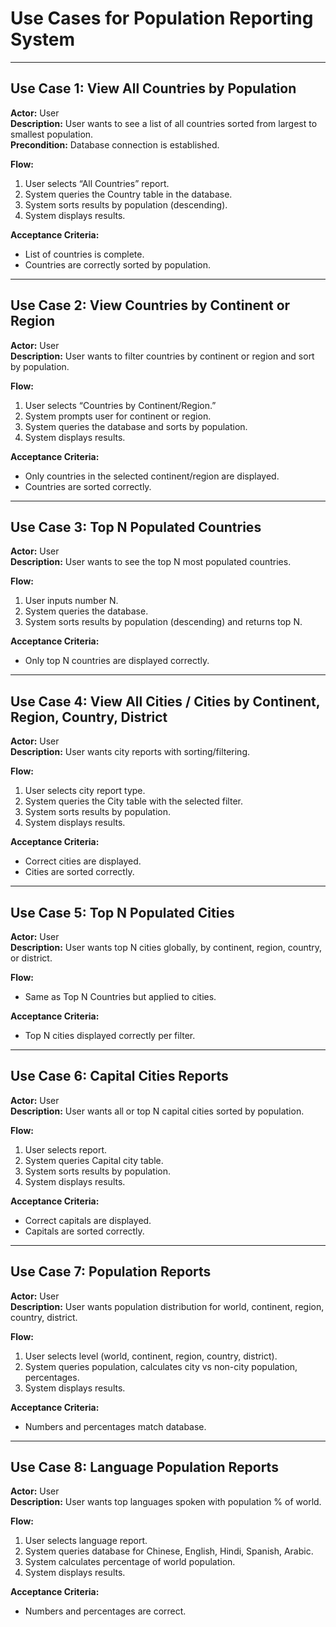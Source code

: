 # Use Cases for Population Reporting System

---

## Use Case 1: View All Countries by Population
**Actor:** User  
**Description:** User wants to see a list of all countries sorted from largest to smallest population.  
**Precondition:** Database connection is established.

**Flow:**
1. User selects “All Countries” report.
2. System queries the Country table in the database.
3. System sorts results by population (descending).
4. System displays results.

**Acceptance Criteria:**
- List of countries is complete.
- Countries are correctly sorted by population.

---

## Use Case 2: View Countries by Continent or Region
**Actor:** User  
**Description:** User wants to filter countries by continent or region and sort by population.

**Flow:**
1. User selects “Countries by Continent/Region.”
2. System prompts user for continent or region.
3. System queries the database and sorts by population.
4. System displays results.

**Acceptance Criteria:**
- Only countries in the selected continent/region are displayed.
- Countries are sorted correctly.

---

## Use Case 3: Top N Populated Countries
**Actor:** User  
**Description:** User wants to see the top N most populated countries.

**Flow:**
1. User inputs number N.
2. System queries the database.
3. System sorts results by population (descending) and returns top N.

**Acceptance Criteria:**
- Only top N countries are displayed correctly.

---

## Use Case 4: View All Cities / Cities by Continent, Region, Country, District
**Actor:** User  
**Description:** User wants city reports with sorting/filtering.

**Flow:**
1. User selects city report type.
2. System queries the City table with the selected filter.
3. System sorts results by population.
4. System displays results.

**Acceptance Criteria:**
- Correct cities are displayed.
- Cities are sorted correctly.

---

## Use Case 5: Top N Populated Cities
**Actor:** User  
**Description:** User wants top N cities globally, by continent, region, country, or district.

**Flow:**
- Same as Top N Countries but applied to cities.

**Acceptance Criteria:**
- Top N cities displayed correctly per filter.

---

## Use Case 6: Capital Cities Reports
**Actor:** User  
**Description:** User wants all or top N capital cities sorted by population.

**Flow:**
1. User selects report.
2. System queries Capital city table.
3. System sorts results by population.
4. System displays results.

**Acceptance Criteria:**
- Correct capitals are displayed.
- Capitals are sorted correctly.

---

## Use Case 7: Population Reports
**Actor:** User  
**Description:** User wants population distribution for world, continent, region, country, district.

**Flow:**
1. User selects level (world, continent, region, country, district).
2. System queries population, calculates city vs non-city population, percentages.
3. System displays results.

**Acceptance Criteria:**
- Numbers and percentages match database.

---

## Use Case 8: Language Population Reports
**Actor:** User  
**Description:** User wants top languages spoken with population % of world.

**Flow:**
1. User selects language report.
2. System queries database for Chinese, English, Hindi, Spanish, Arabic.
3. System calculates percentage of world population.
4. System displays results.

**Acceptance Criteria:**
- Numbers and percentages are correct.
